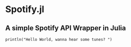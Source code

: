 # Spotify.jl
## A simple Spotify API Wrapper in Julia

```@repl
println("Hello World, wanna hear some tunes? ")
```
